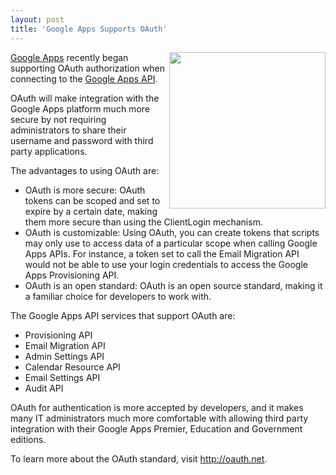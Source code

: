 ```yaml
---
layout: post
title: 'Google Apps Supports OAuth'
---
```

<img src="http://kinlane-productions.s3.amazonaws.com/OAuth.png" alt="" width="250" align="right" /><a href="http://www.google.com/a/">Google Apps</a> recently began supporting OAuth authorization when connecting to the <a href="http://code.google.com/googleapps">Google Apps API</a>.<p></p>
OAuth will make integration with the Google Apps platform much more secure by not requiring administrators to share their username and password with third party applications.<p></p>
The advantages to using OAuth are:
<ul class="mainlist">
	<li>OAuth is more secure: OAuth tokens can be scoped and set to expire by a certain date, making them more secure than using the ClientLogin mechanism.</li>
	<li>OAuth is customizable: Using OAuth, you can create tokens that scripts may only use to access data of a particular scope when calling Google Apps APIs. For instance, a token set to call the Email Migration API would not be able to use your login credentials to access the Google Apps Provisioning API.</li>
	<li>OAuth is an open standard: OAuth is an open source standard, making it a familiar choice for developers to work with.</li>
</ul>
The Google Apps API services that support OAuth are:
<ul class="mainlist">
	<li>Provisioning API</li>
	<li>Email Migration API</li>
	<li>Admin Settings API</li>
	<li>Calendar Resource API</li>
	<li>Email Settings API</li>
	<li>Audit API</li>
</ul>
OAuth for authentication is more accepted by developers, and it makes many IT administrators much more comfortable with allowing third party integration with their Google Apps Premier, Education and Government editions.<p></p>
To learn more about the OAuth standard, visit <a href="http://oauth.net">http://oauth.net</a>.
